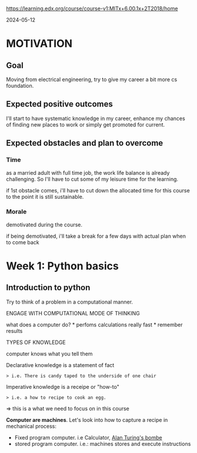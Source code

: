 https://learning.edx.org/course/course-v1:MITx+6.00.1x+2T2018/home

2024-05-12

# MOTIVATION
## Goal

Moving from electrical engineering, try to give my career a bit more cs foundation.

## Expected positive outcomes

I'll start to have systematic knowledge in my career, enhance my chances of finding new places to work or simply get promoted for current.  

## Expected obstacles and plan to overcome

### Time
as a married adult with full time job, the work life balance is already challenging. So I'll have to cut some of my leisure time for the learning. 

if 1st obstacle comes, i'll have to cut down the allocated time for this course to the point it is still sustainable.

### Morale

demotivated during the course.

if being demotivated, i'll take a break for a few days with actual plan when to come back

# Week 1: Python basics
## Introduction to python

Try to think of a problem in a computational manner.

ENGAGE WITH COMPUTATIONAL MODE OF THINKING

what does a computer do?
    * perfoms calculations really fast
    * remember results
 
TYPES OF KNOWLEDGE

computer knows what you tell them

Declarative knowledge is a statement of fact 
 
    > i.e. There is candy taped to the underside of one chair

Imperative knowledge is a receipe or "how-to"
 
    > i.e. a how to recipe to cook an egg.

=> this is a what we need to focus on in this course

**Computer are machines**. Let's look into how to capture a recipe in mechanical process:

* Fixed program computer. i.e Calculator, [Alan Turing's bombe](https://en.wikipedia.org/wiki/Bombe)
* stored program computer. i.e.: machines stores and execute instructions


